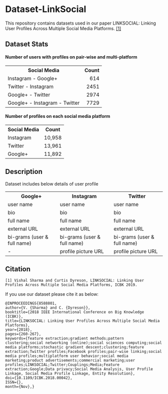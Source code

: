 # Dataset-LinkSocial
This repository contains datasets used in our paper LINKSOCIAL: Linking User Profiles Across Multiple Social Media Platforms.  [[1]](https://github.com/vishalshar/Dataset-LinkSocial#citation)

## Dataset Stats
#### Number of users with profiles on pair-wise and multi-platform
<table>
  <tbody>
    <tr>
      <th align="center">Social Media</th>
      <th align="center">Count</th>
    </tr>
    <tr>
      <td align="left">Instagram - Google+</td>
      <td align="right">614</td>
    </tr>
    <tr>
      <td align="left">Twitter - Instagram</td>
      <td align="right">2451</td>
    </tr>
    <tr>
      <td align="left">Google+ - Twitter</td>
      <td align="right">2974</td>
    </tr>
    <tr>
      <td align="left">Google+ - Instagram - Twitter</td>
      <td align="right">7729</td>
    </tr>
  </tbody>
</table>

#### Number of profiles on each social media platform
<table>
  <tbody>
    <tr>
      <th align="center">Social Media</th>
      <th align="center">Count</th>
    </tr>
    <tr>
      <td align="left">Instagram</td>
      <td align="right">10,958</td>
    </tr>
    <tr>
      <td align="left">Twitter</td>
      <td align="right">13,961</td>
    </tr>
    <tr>
      <td align="left">Google+</td>
      <td align="right">11,892</td>
    </tr>
</table>

## Description
Dataset includes below details of user profile
<table>
  <tbody>
    <tr>
      <th align="center">Google+</th>
      <th align="center">Instagram</th>
      <th align="center">Twitter</th>
    </tr>
    <tr>
      <td>user name</td>
      <td align="left">user name</td>
      <td align="left">user name</td>
    </tr>
    <tr>
      <td>bio</td>
      <td align="left">bio</td>
      <td align="left">bio</td>
    </tr>
    <tr>
      <td>full name</td>
      <td align="left">full name</td>
      <td align="left">full name</td>
    </tr>
    <tr>
      <td>external URL</td>
      <td align="left">external URL</td>
      <td align="left">external URL</td>
    </tr>
    <tr>
      <td>bi-grams (user & full name)</td>
      <td align="left">bi-grams (user & full name)</td>
      <td align="left">bi-grams (user & full name)</td>
    </tr>
    <tr>
      <td>- </td>
      <td align="left">profile picture URL</td>
      <td align="left">profile picture URL</td>
    </tr>
  </tbody>
</table>

## Citation
```
[1] Vishal Sharma and Curtis Dyreson, LINKSOCIAL: Linking User Profiles Across Multiple Social Media Platforms, ICBK 2019.
```

If you use our dataset please cite it as below:

```
@INPROCEEDINGS{8588801,
author={V. {Sharma} and C. {Dyreson}},
booktitle={2018 IEEE International Conference on Big Knowledge (ICBK)},
title={LINKSOCIAL: Linking User Profiles Across Multiple Social Media Platforms},
year={2018},
pages={260-267},
keywords={feature extraction;gradient methods;pattern clustering;social networking (online);social sciences computing;social media platforms;stochastic gradient descent;clustering;feature extraction;Twitter profiles;Facebook profiles;pair-wise linking;social media profiles;multiplatform user behavior;social media marketing;product advertisements;commercial marketing;user profiles;LINKSOCIAL;Twitter;Couplings;Media;Feature extraction;Google;Data privacy;Social Media Analysis, User Profile Linkage, Social Media Profile Linkage, Entity Resolution},
doi={10.1109/ICBK.2018.00042},
ISSN={},
month={Nov},}
```

